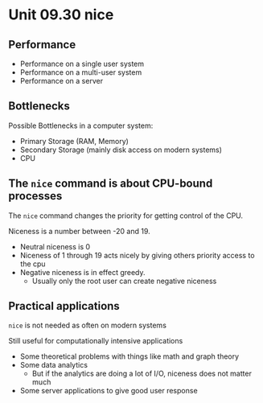 # Unit 09.30 nice

## Performance

* Performance on a single user system
* Performance on a multi-user system
* Performance on a server

## Bottlenecks

Possible Bottlenecks in a computer system:

* Primary Storage (RAM, Memory)
* Secondary Storage (mainly disk access on modern systems)
* CPU

## The ```nice``` command is about CPU-bound processes

The ```nice``` command changes the priority for getting control of the CPU.

Niceness is a number between -20 and 19.

* Neutral niceness is 0
* Niceness of 1 through 19 acts nicely by giving others priority access to the cpu
* Negative niceness is in effect greedy.
  * Usually only the root user can create negative niceness

## Practical applications

```nice``` is not needed as often on modern systems

Still useful for computationally intensive applications

* Some theoretical problems with things like math and graph theory
* Some data analytics
  * But if the analytics are doing a lot of I/O, niceness does not matter much
* Some server applications to give good user response

